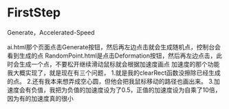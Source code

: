 # FirstStep
Generate，Accelerated-Speed

ai.html那个页面点击Generate按钮，然后再左边点击就会生成随机点，控制台会看到生成的点
RandomPoint.html是点击Deformation按钮，然后再左边点击，此时会生成一个点，不要松开继续滑动鼠标就会根据加速度画点
加速度的那个功能我大概实现了，就是现在有三个问题，
  1.就是我的clearRect函数没擦除已经生成的点。
  2.还有我本来想弄成空心圆，但他会把我鼠标移动的路径也画出来。
  3.加速度会有负值，我把为负值的加速度设为了0.5，正值的加速度设为自乘了10倍，因为有的加速度真的很小
